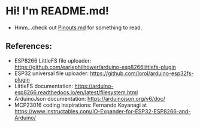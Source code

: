 # Hi! I'm README.md!
- Hmm...check out [Pinouts.md](./Pinouts/Pinouts.md) for something to read.
## References:
- ESP8266 LittleFS file uploader: <https://github.com/earlephilhower/arduino-esp8266littlefs-plugin><br>
- ESP32 universal file uploader: <https://github.com/lorol/arduino-esp32fs-plugin><br>
- LittleFS documentation: <https://arduino-esp8266.readthedocs.io/en/latest/filesystem.html><br>
- ArduinoJson documentation: <https://arduinojson.org/v6/doc/>
- MCP23016 coding inspirations: Fernando Koyanagi at <https://www.instructables.com/IO-Expander-for-ESP32-ESP8266-and-Arduino/>